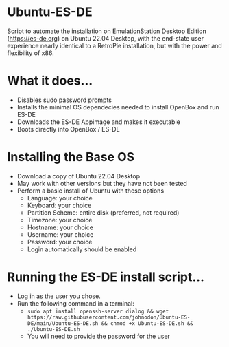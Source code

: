 # Ubuntu-ES-DE

Script to automate the installation on EmulationStation Desktop Edition (https://es-de.org) on Ubuntu 22.04 Desktop, with the end-state user experience nearly identical to a RetroPie installation, but with the power and flexibility of x86.

# What it does...
  - Disables sudo password prompts
  - Installs the minimal OS dependecies needed to install OpenBox and run ES-DE
  - Downloads the ES-DE Appimage and makes it executable
  - Boots directly into OpenBox / ES-DE


# Installing the Base OS
  - Download a copy of Ubuntu 22.04 Desktop
  - May work with other versions but they have not been tested
  - Perform a basic install of Ubuntu with these options
      - Language: your choice
      - Keyboard: your choice
      - Partition Scheme: entire disk (preferred, not required)
      - Timezone: your choice
      - Hostname: your choice
      - Username: your choice
      - Password: your choice
      - Login automatically should be enabled


# Running the ES-DE install script...
  - Log in as the user you chose.
  - Run the following command in a terminal:
      - `sudo apt install openssh-server dialog && wget https://raw.githubusercontent.com/johnodon/Ubuntu-ES-DE/main/Ubuntu-ES-DE.sh && chmod +x Ubuntu-ES-DE.sh && ./Ubuntu-ES-DE.sh`
      - You will need to provide the password for the user

